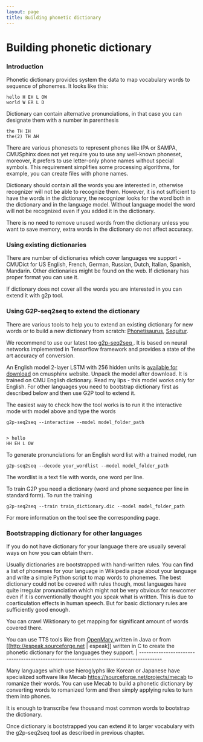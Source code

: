 ```yaml
---
layout: page 
title: Building phonetic dictionary
---
```

# Building phonetic dictionary

### Introduction

Phonetic dictionary provides system the data to map vocabulary words to sequence of phonemes. It looks like this:

	
	hello H EH L OW
	world W ER L D


Dictionary can contain alternative pronunciations, in that case you can designate them with a number in parenthesis

	
	the TH IH
	the(2) TH AH


There are various phonesets to represent phones like IPA or SAMPA, CMUSphinx does not yet require you to use any well-known phoneset, moreover, it prefers to use letter-only phone names without special symbols. This requirement simplifies some processing algorithms, for example, you can create files with phone names.

Dictionary should contain all the words you are interested in, otherwise recognizer will not be able to recognize them. However, it is not sufficient to have the words in the dictionary, the recognizer looks for the word both in the dictionary and in the language model. Without language model the word will not be recognized even if you added it in the dictionary.

There is no need to remove unused words from the dictionary unless you want to save memory, extra words in the dictionary do not affect accuracy.

### Using existing dictionaries

There are number of dictionaries which cover languages we support - CMUDict for US English, French, German, Russian, Dutch, Italian, Spanish, Mandarin. Other dictionaries might be found on the web. If dictionary has proper format you can use it.

If dictionary does not cover all the words you are interested in you can extend it with g2p tool.


### Using G2P-seq2seq to extend the dictionary

There are various tools to help you to extend an existing dictionary for new words or to build a new dictionary from scratch: [ Phonetisaurus](http://code.google.com/p/phonetisaurus ), [ Sequitur](http://www-i6.informatik.rwth-aachen.de/web/Software/g2p.html ). 

We recommend to use our latest too [ g2p-seq2seq ](https://github.com/cmusphinx/g2p-seq2seq ). It is based on neural networks implemented in Tensorflow framework and provides a state of the art accuracy of conversion.

An English model 2-layer LSTM with 256 hidden units is [ available for download]( https://sourceforge.net/projects/cmusphinx/files/G2P%20Models/g2p-seq2seq-cmudict.tar.gz/download ) on cmusphinx website. Unpack the model after download. It is trained on CMU English dictionary. Read my lips - this model works only for English. For other languages you need to bootstrap dictionary first as described below and then use G2P tool to extend it.

The easiest way to check how the tool works is to run it the interactive mode with model above and type the words

    g2p-seq2seq --interactive --model model_folder_path


    > hello
    HH EH L OW

To generate pronunciations for an English word list with a trained model, run

    g2p-seq2seq --decode your_wordlist --model model_folder_path

The wordlist is a text file with words, one word per line.

To train G2P you need a dictionary (word and phone sequence per line in standard form). To run the training

    g2p-seq2seq --train train_dictionary.dic --model model_folder_path

For more information on the tool see the corresponding page.

### Bootstrapping dictionary for other languages

If you do not have dictionary for your language there are usually several ways on how you can obtain them.

Usually dictionaries are bootstrapped with hand-written rules. You can find a list of phonemes for your language in Wikipedia page about your language and write a simple Python script to map words to phonemes. The best dictionary could not be covered with rules though, most languages have quite irregular pronunciation which might not be very obvious for newcomer even if it is conventionally thought you speak what is written. This is due to coarticulation effects in human speech. But for basic dictionary rules are sufficiently good enough.

You can crawl Wiktionary to get mapping for significant amount of words covered there.

You can use TTS tools like from [ OpenMary ](http://mary.dfki.de/ ) written in Java or from [[http://espeak.sourceforge.net
 | espeak]] written in C to create the phonetic dictionary for the languages they support.
 | ---------------------------------------------------------------------------------------

Many languages which use hieroglyphs like Korean or Japanese have specialized software like Mecab https://sourceforge.net/projects/mecab to romanize their words. You can use Mecab to build a phonetic dictionary by converting words to romanized form and then simply applying rules to turn them into phones.

It is enough to transcribe few thousand most common words to bootstrap the dictionary.

Once dictionary is bootstrapped you can extend it to larger vocabulary with the g2p-seq2seq tool as described in previous chapter.

